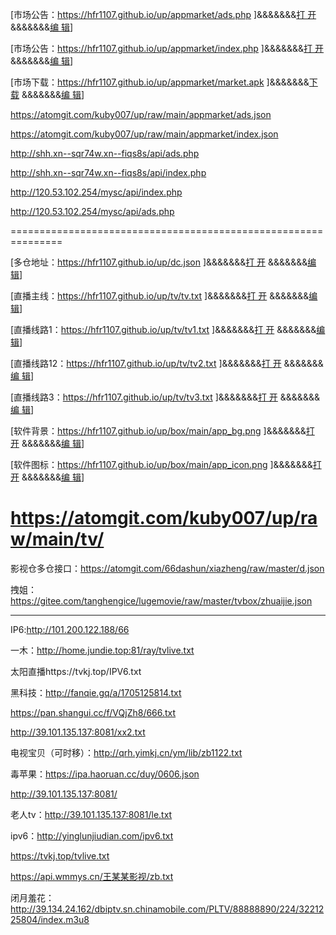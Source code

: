 
[市场公告：https://hfr1107.github.io/up/appmarket/ads.php ]&&&&&&&[打  开](https://hfr1107.github.io/up/appmarket/ads.php) &&&&&&&[编   辑](https://github.com/hfr1107/up/edit/main/appmarket/ads.php)]

[市场公告：https://hfr1107.github.io/up/appmarket/index.php ]&&&&&&&[打  开](https://hfr1107.github.io/up/appmarket/index.php) &&&&&&&[编   辑](https://github.com/hfr1107/up/edit/main/appmarket/index.php)]

[市场下载：https://hfr1107.github.io/up/appmarket/market.apk ]&&&&&&&[下  载](https://hfr1107.github.io/up/appmarket/market.apk) &&&&&&&[编   辑](https://github.com/hfr1107/up/edit/main/appmarket/)]

https://atomgit.com/kuby007/up/raw/main/appmarket/ads.json

https://atomgit.com/kuby007/up/raw/main/appmarket/index.json

http://shh.xn--sqr74w.xn--fiqs8s/api/ads.php  

http://shh.xn--sqr74w.xn--fiqs8s/api/index.php

http://120.53.102.254/mysc/api/index.php

http://120.53.102.254/mysc/api/ads.php

===============================================================

[多仓地址：https://hfr1107.github.io/up/dc.json ]&&&&&&&[打   开](https://hfr1107.github.io/up/dc.json) &&&&&&&[编   辑](https://github.com/hfr1107/up/edit/main/dc.json)]

[直播主线：https://hfr1107.github.io/up/tv/tv.txt ]&&&&&&&[打   开](https://hfr1107.github.io/up/tv/tv.txt) &&&&&&&[编   辑](https://github.com/hfr1107/up/edit/main/tv/tv.txt)]

[直播线路1：https://hfr1107.github.io/up/tv/tv1.txt ]&&&&&&&[打   开](https://hfr1107.github.io/up/tv/tv1.txt) &&&&&&&[编   辑](https://github.com/hfr1107/up/edit/main/tv/tv1.txt)]

[直播线路12：https://hfr1107.github.io/up/tv/tv2.txt ]&&&&&&&[打   开](https://hfr1107.github.io/up/tv/tv2.txt) &&&&&&&[编   辑](https://github.com/hfr1107/up/edit/main/tv/tv2.txt)]

[直播线路3：https://hfr1107.github.io/up/tv/tv3.txt ]&&&&&&&[打   开](https://hfr1107.github.io/up/tv/tv3.txt) &&&&&&&[编   辑](https://github.com/hfr1107/up/edit/main/tv/tv3.txt)]

[软件背景：https://hfr1107.github.io/up/box/main/app_bg.png ]&&&&&&&[打   开](https://hfr1107.github.io/up/box/main/app_bg.png) &&&&&&&[编   辑](https://github.com/hfr1107/up/edit/main/box/main)]

[软件图标：https://hfr1107.github.io/up/box/main/app_icon.png ]&&&&&&&[打   开](https://hfr1107.github.io/up/box/main/app_icon.png) &&&&&&&[编   辑](https://github.com/hfr1107/up/edit/main/box/main)]


https://atomgit.com/kuby007/up/raw/main/tv/
===============================================================

影视仓多仓接口：https://atomgit.com/66dashun/xiazheng/raw/master/d.json

拽姐：https://gitee.com/tanghengice/lugemovie/raw/master/tvbox/zhuaijie.json

---------------------------------------------------------------------------------------------

IP6:http://101.200.122.188/66

一木：http://home.jundie.top:81/ray/tvlive.txt

太阳直播https://tvkj.top/IPV6.txt

黑科技：http://fanqie.gq/a/1705125814.txt

https://pan.shangui.cc/f/VQjZh8/666.txt

http://39.101.135.137:8081/xx2.txt

电视宝贝（可时移）：http://qrh.yimkj.cn/ym/lib/zb1122.txt


毒苹果：https://ipa.haoruan.cc/duy/0606.json

http://39.101.135.137:8081/

老人tv：http://39.101.135.137:8081/le.txt

ipv6：http://yinglunjiudian.com/ipv6.txt

https://tvkj.top/tvlive.txt

https://api.wmmys.cn/王某某影视/zb.txt

闭月羞花：http://39.134.24.162/dbiptv.sn.chinamobile.com/PLTV/88888890/224/3221225804/index.m3u8


